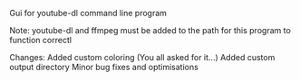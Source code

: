 Gui for youtube-dl command line program

Note: youtube-dl and ffmpeg must be added to the path for this program to function correctl

Changes:
    Added custom coloring (You all asked for it...)
    Added custom output directory
    Minor bug fixes and optimisations
